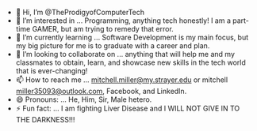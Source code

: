 - 👋 Hi, I’m @TheProdigyofComputerTech
- 👀 I’m interested in ... Programming, anything tech honestly! I am a part-time GAMER, but am trying to remedy that error.
- 🌱 I’m currently learning ... Software Development is my main focus, but my big picture for me is to graduate with a career and plan.
- 💞️ I’m looking to collaborate on ... anything that will help me and my classmates to obtain, learn, and showcase new skills in the tech world that is ever-changing!
- 📫 How to reach me ... mitchell.miller@my.strayer.edu or mitchell miller35093@outlook.com, Facebook, and LinkedIn.
- 😄 Pronouns: ... He, Him, Sir, Male hetero.
- ⚡ Fun fact: ... I am fighting Liver Disease and I WILL NOT GIVE IN TO THE DARKNESS!!!

<!---
TheProdigyofComputerTech/TheProdigyofComputerTech is a ✨ special ✨ repository because its `README.md` (this file) appears on your GitHub profile.
You can click the Preview link to take a look at your changes.
--->
